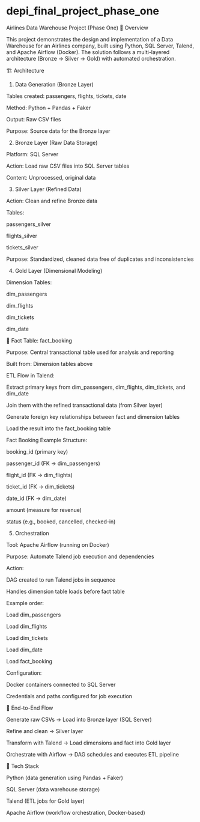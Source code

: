 # depi_final_project_phase_one
Airlines Data Warehouse Project (Phase One)
📌 Overview

This project demonstrates the design and implementation of a Data Warehouse for an Airlines company, built using Python, SQL Server, Talend, and Apache Airflow (Docker).
The solution follows a multi-layered architecture (Bronze → Silver → Gold) with automated orchestration.

🏗️ Architecture
1. Data Generation (Bronze Layer)

Tables created: passengers, flights, tickets, date

Method: Python + Pandas + Faker

Output: Raw CSV files

Purpose: Source data for the Bronze layer

2. Bronze Layer (Raw Data Storage)

Platform: SQL Server

Action: Load raw CSV files into SQL Server tables

Content: Unprocessed, original data

3. Silver Layer (Refined Data)

Action: Clean and refine Bronze data

Tables:

passengers_silver

flights_silver

tickets_silver

Purpose: Standardized, cleaned data free of duplicates and inconsistencies

4. Gold Layer (Dimensional Modeling)

Dimension Tables:

dim_passengers

dim_flights

dim_tickets

dim_date

🔹 Fact Table: fact_booking

Purpose: Central transactional table used for analysis and reporting

Built from: Dimension tables above

ETL Flow in Talend:

Extract primary keys from dim_passengers, dim_flights, dim_tickets, and dim_date

Join them with the refined transactional data (from Silver layer)

Generate foreign key relationships between fact and dimension tables

Load the result into the fact_booking table

Fact Booking Example Structure:

booking_id (primary key)

passenger_id (FK → dim_passengers)

flight_id (FK → dim_flights)

ticket_id (FK → dim_tickets)

date_id (FK → dim_date)

amount (measure for revenue)

status (e.g., booked, cancelled, checked-in)

5. Orchestration

Tool: Apache Airflow (running on Docker)

Purpose: Automate Talend job execution and dependencies

Action:

DAG created to run Talend jobs in sequence

Handles dimension table loads before fact table

Example order:

Load dim_passengers

Load dim_flights

Load dim_tickets

Load dim_date

Load fact_booking

Configuration:

Docker containers connected to SQL Server

Credentials and paths configured for job execution

🔄 End-to-End Flow

Generate raw CSVs → Load into Bronze layer (SQL Server)

Refine and clean → Silver layer

Transform with Talend → Load dimensions and fact into Gold layer

Orchestrate with Airflow → DAG schedules and executes ETL pipeline

🚀 Tech Stack

Python (data generation using Pandas + Faker)

SQL Server (data warehouse storage)

Talend (ETL jobs for Gold layer)

Apache Airflow (workflow orchestration, Docker-based)
